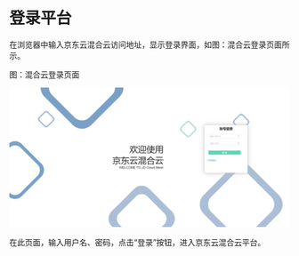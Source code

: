 # 登录平台

在浏览器中输入京东云混合云访问地址，显示登录界面，如图：混合云登录页面所示。

图：混合云登录页面

![Logging-In-JDFusion](../../../../image/JD-Cloud-Mesh/Logging-In-JDFusion.png)                                        

在此页面，输入用户名、密码，点击“登录”按钮，进入京东云混合云平台。
